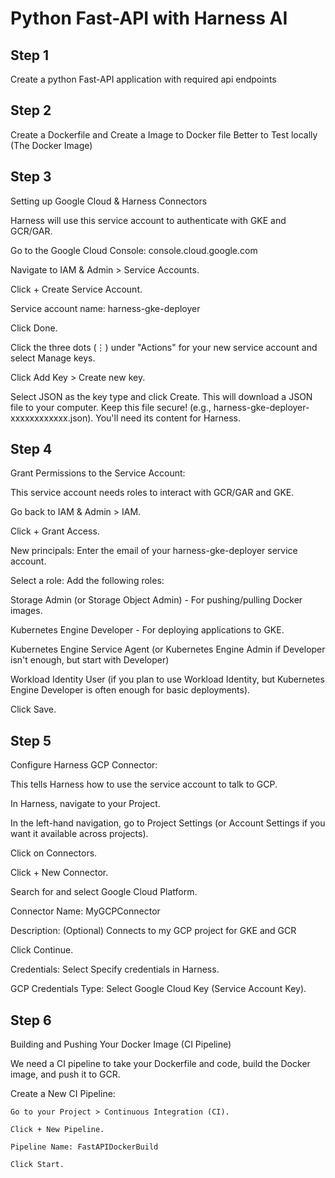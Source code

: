 # Python Fast-API with Harness AI

## Step 1

Create a python Fast-API application with required api endpoints

## Step 2

Create a Dockerfile and Create a Image to Docker file 
Better to Test locally (The Docker Image)

## Step 3

Setting up Google Cloud & Harness Connectors

Harness will use this service account to authenticate with GKE and GCR/GAR.

Go to the Google Cloud Console: console.cloud.google.com

Navigate to IAM & Admin > Service Accounts.

Click + Create Service Account.

Service account name: harness-gke-deployer

Click Done.

Click the three dots (⋮) under "Actions" for your new service account and select Manage keys.

Click Add Key > Create new key.

Select JSON as the key type and click Create. This will download a JSON file to your computer. Keep this file secure! (e.g., harness-gke-deployer-xxxxxxxxxxxx.json). You'll need its content for Harness.


## Step 4

Grant Permissions to the Service Account:

This service account needs roles to interact with GCR/GAR and GKE.

Go back to IAM & Admin > IAM.

Click + Grant Access.

New principals: Enter the email of your harness-gke-deployer service account.

Select a role: Add the following roles:

Storage Admin (or Storage Object Admin) - For pushing/pulling Docker images.

Kubernetes Engine Developer - For deploying applications to GKE.

Kubernetes Engine Service Agent (or Kubernetes Engine Admin if Developer isn't enough, but start with Developer)

Workload Identity User (if you plan to use Workload Identity, but Kubernetes Engine Developer is often enough for basic deployments).

Click Save.


## Step 5

Configure Harness GCP Connector:

This tells Harness how to use the service account to talk to GCP.

In Harness, navigate to your Project.

In the left-hand navigation, go to Project Settings (or Account Settings if you want it available across projects).

Click on Connectors.

Click + New Connector.

Search for and select Google Cloud Platform.

Connector Name: MyGCPConnector

Description: (Optional) Connects to my GCP project for GKE and GCR

Click Continue.

Credentials: Select Specify credentials in Harness.

GCP Credentials Type: Select Google Cloud Key (Service Account Key).


## Step 6

Building and Pushing Your Docker Image (CI Pipeline)

We need a CI pipeline to take your Dockerfile and code, build the Docker image, and push it to GCR.

Create a New CI Pipeline:

    Go to your Project > Continuous Integration (CI).

    Click + New Pipeline.

    Pipeline Name: FastAPIDockerBuild

    Click Start.

